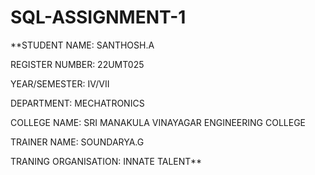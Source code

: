 # SQL-ASSIGNMENT-1
**STUDENT NAME: SANTHOSH.A

REGISTER NUMBER: 22UMT025

YEAR/SEMESTER: IV/VII

DEPARTMENT: MECHATRONICS

COLLEGE NAME: SRI MANAKULA VINAYAGAR ENGINEERING COLLEGE

TRAINER NAME: SOUNDARYA.G

TRANING ORGANISATION: INNATE TALENT**
